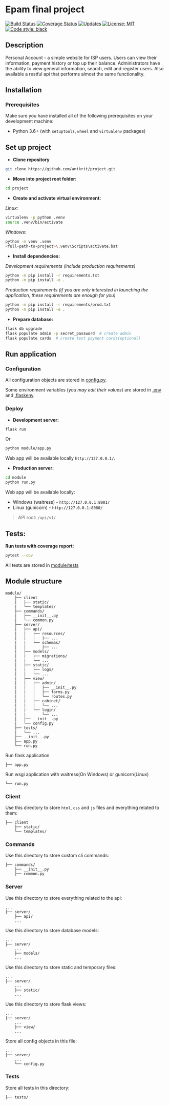 # Epam final project
[![Build Status](https://travis-ci.com/antkrit/project.svg?branch=main)](https://travis-ci.com/antkrit/project)
[![Coverage Status](https://coveralls.io/repos/github/antkrit/project/badge.svg?branch=main)](https://coveralls.io/github/antkrit/project?branch=main)
[![Updates](https://pyup.io/repos/github/antkrit/project/shield.svg)](https://pyup.io/repos/github/antkrit/project/)
[![License: MIT](https://img.shields.io/badge/License-MIT-yellow.svg)](https://opensource.org/licenses/MIT)
[![Code style: black](https://img.shields.io/badge/code%20style-black-000000.svg)](https://github.com/psf/black)

## Description
Personal Account - a simple website for ISP users. Users can view their information, payment history or top up their
balance. Administrators have the ability to view general information, search, edit and register users.
Also available a restful api that performs almost the same functionality.

## Installation
### Prerequisites
Make sure you have installed all of the following prerequisites on your development machine:
- Python 3.6+ (with `setuptools`,  `wheel` and `virtualenv` packages)

## Set up project
- **Clone repository**
```bash
git clone https://github.com/antkrit/project.git
```

- **Move into project root folder:**
```bash
cd project
```

- **Create and activate virtual environment:**

*Linux:*
```bash
virtualenv -p python .venv
source .venv/bin/activate
```

*Windows:*
```bash
python -m venv .venv
<full-path-to-project>\.venv\Scripts\activate.bat
```

- **Install dependencies:**

*Development requirements (include production requirements)*
```bash
python -m pip install -r requirements.txt
python -m pip install -e .
```

*Production requirements
(if you are only interested in launching the application,
these requirements are enough for you)*
```bash
python -m pip install -r requirements/prod.txt
python -m pip install -e .
```

- **Prepare database:**
```bash
flask db upgrade
flask populate admin -p secret_password  # create admin
flask populate cards  # create test payment cards(optional)
```

## Run application
### Configuration
All configuration objects are stored in [config.py](module/server/config.py).

Some environment variables (*you may edit their values*) are stored in [.env](.env) and [.flaskenv](.flaskenv).

### Deploy
- **Development server:**
```bash
flask run
```
Or
```bash
python module/app.py
```
Web app will be available locally `http://127.0.0.1/`.

- **Production server:**
```bash
cd module
python run.py
```
Web app will be available locally:
- Windows (waitress) - `http://127.0.0.1:8001/`
- Linux (gunicorn) - `http://127.0.0.1:8080/`

> API root: `/api/v1/`

## Tests:
**Run tests with coverage report:**
```bash
pytest --cov
```
All tests are stored in [module/tests](module/tests/)

## Module structure
```
module/
    ├── client
    |   ├── static/
    |   └── templates/
    ├── commands/
    |   ├── __init__.py
    |   └── common.py
    ├── server/
    |   ├── api/
    |   |   ├── resources/
    |   |   |   ├── ...
    |   |   └── schemas/
    |   |       ├── ...
    |   ├── models/
    |   |   ├── migrations/
    |   |   └── ...
    |   ├── static/
    |   |   ├── logs/
    |   |   └── ...
    |   ├── view/
    |   |   ├── admin/
    |   |   |   ├── __init__.py
    |   |   |   ├── forms.py
    |   |   |   └── routes.py
    |   |   ├── cabinet/
    |   |   |   └── ...
    |   |   └── login/
    |   |       └── ...
    |   ├── __init__.py
    |   └── config.py
    ├── tests/
    |   └── ...
    ├── __init__.py
    ├── app.py
    └── run.py
```

Run flask application
```
├── app.py
```

Run wsgi application with waitress(On Windows) or gunicorn(Linux)
```
└── run.py
```

### Client
Use this directory to store `html`, `css` and `js` files and everything related to them:
```
├── client
    ├── static/
    └── templates/
```

### Commands
Use this directory to store custom cli commands:
```
├── commands/
    ├── __init__.py
    ├── common.py
```

### Server
Use this directory to store everything related to the api:
```
...
├── server/
    ├── api/
    ...
```

Use this directory to store database models:
```
...
├── server/
    ...
    ├── models/
    ...
```

Use this directory to store static and temporary files:
```
...
├── server/
    ...
    ├── static/
    ...
```

Use this directory to store flask views:
```
...
├── server/
    ...
    ├── view/
    ...
```

Store all config objects in this file:
```
...
├── server/
    ...
    └── config.py
```

### Tests
Store all tests in this directory:
```
├── tests/
```
